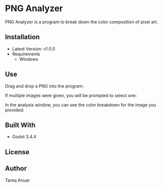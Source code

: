 # PNG Analyzer

PNG Analyzer is a program to break down the color composition of pixel art.

## Installation
- Latest Version: v1.0.0
- Requirements
  - Windows

## Use
Drag and drop a PNG into the program:

If multiple images were given, you will be prompted to select one:

In the analysis window, you can see the color breakdown for the image you provided:

## Built With
- Godot 3.4.4

## License

## Author
Tareq Anuar
